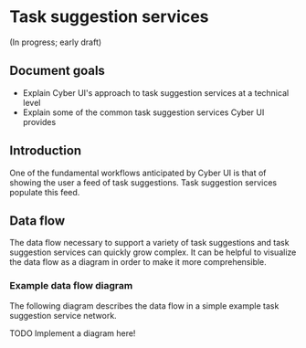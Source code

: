 # Task suggestion services

(In progress; early draft)

## Document goals

* Explain Cyber UI's approach to task suggestion services at a technical level
* Explain some of the common task suggestion services Cyber UI provides

## Introduction

One of the fundamental workflows anticipated by Cyber UI is that of showing the user a feed of task suggestions. Task suggestion services populate this feed.

## Data flow

The data flow necessary to support a variety of task suggestions and task suggestion services can quickly grow complex. It can be helpful to visualize the data flow as a diagram in order to make it more comprehensible.

### Example data flow diagram

The following diagram describes the data flow in a simple example task suggestion service network.

TODO Implement a diagram here!